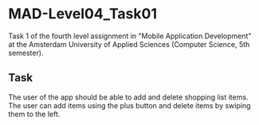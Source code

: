 # MAD-Level04_Task01
Task 1 of the fourth level assignment in "Mobile Application Development" at the Amsterdam University of Applied Sciences (Computer Science, 5th semester).

## Task
The user of the app should be able to add and delete shopping list items. The user can add items using the plus button and delete items by swiping them to the left.
